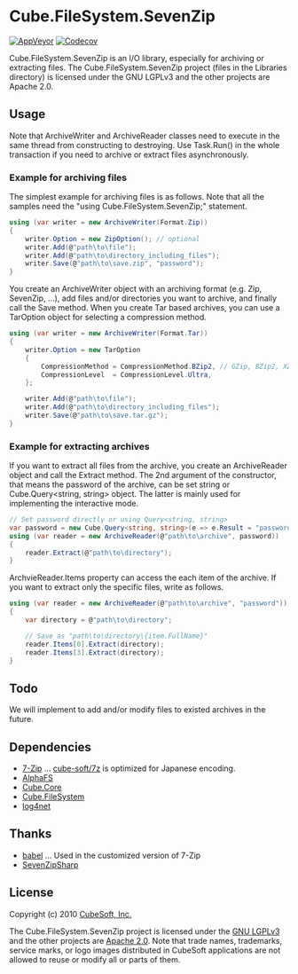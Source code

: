 Cube.FileSystem.SevenZip
====

[![AppVeyor](https://ci.appveyor.com/api/projects/status/jao7f754rlookxxe?svg=true)](https://ci.appveyor.com/project/clown/cube-filesystem-sevenzip)
[![Codecov](https://codecov.io/gh/cube-soft/Cube.FileSystem.SevenZip/branch/master/graph/badge.svg)](https://codecov.io/gh/cube-soft/Cube.FileSystem.SevenZip)

Cube.FileSystem.SevenZip is an I/O library, especially for archiving or extracting files.
The Cube.FileSystem.SevenZip project (files in the Libraries directory) is licensed under the GNU LGPLv3 and the other projects are Apache 2.0.

## Usage

Note that ArchiveWriter and ArchiveReader classes need to execute in the same thread from constructing to destroying.
Use Task.Run() in the whole transaction if you need to archive or extract files asynchronously.

### Example for archiving files

The simplest example for archiving files is as follows.
Note that all the samples need the "using Cube.FileSystem.SevenZip;" statement.

```cs
using (var writer = new ArchiveWriter(Format.Zip))
{
    writer.Option = new ZipOption(); // optional
    writer.Add(@"path\to\file");
    writer.Add(@"path\to\directory_including_files");
    writer.Save(@"path\to\save.zip", "password");
}
```

You create an ArchiveWriter object with an archiving format (e.g. Zip, SevenZip, ...), 
add files and/or directories you want to archive, and finally call the Save method.
When you create Tar based archives, you can use a TarOption object for selecting a compression method.

```cs
using (var writer = new ArchiveWriter(Format.Tar))
{
    writer.Option = new TarOption
    {
        CompressionMethod = CompressionMethod.BZip2, // GZip, BZip2, XZ or Copy
        CompressionLevel  = CompressionLevel.Ultra,
    };

    writer.Add(@"path\to\file");
    writer.Add(@"path\to\directory_including_files");
    writer.Save(@"path\to\save.tar.gz");
}
```

### Example for extracting archives

If you want to extract all files from the archive, you create an ArchiveReader object
and call the Extract method. The 2nd argument of the constructor, that means the
password of the archive, can be set string or Cube.Query<string, string> object.
The latter is mainly used for implementing the interactive mode.

```cs
// Set password directly or using Query<string, string>
var password = new Cube.Query<string, string>(e => e.Result = "password");
using (var reader = new ArchiveReader(@"path\to\archive", password))
{
    reader.Extract(@"path\to\directory");
}
```

ArchvieReader.Items property can access the each item of the archive.
If you want to extract only the specific files, write as follows.

```cs
using (var reader = new ArchiveReader(@"path\to\archive", "password"))
{
    var directory = @"path\to\directory";

    // Save as "path\to\directory\{item.FullName}"
    reader.Items[0].Extract(directory);
    reader.Items[3].Extract(directory);
}
```

## Todo

We will implement to add and/or modify files to existed archives in the future.

## Dependencies

* [7-Zip](http://www.7-zip.org/) ... [cube-soft/7z](https://github.com/cube-soft/7z) is optimized for Japanese encoding.
* [AlphaFS](http://alphafs.alphaleonis.com/)
* [Cube.Core](https://github.com/cube-soft/Cube.Core)
* [Cube.FileSystem](https://github.com/cube-soft/Cube.FileSystem)
* [log4net](https://logging.apache.org/log4net/)

## Thanks

* [babel](http://tricklib.com/cxx/ex/babel/) ... Used in the customized version of 7-Zip
* [SevenZipSharp](https://www.nuget.org/packages/SevenZipSharp/)

## License
 
Copyright (c) 2010 [CubeSoft, Inc.](http://www.cube-soft.jp/)

The Cube.FileSystem.SevenZip project is licensed under the [GNU LGPLv3](https://github.com/cube-soft/Cube.FileSystem.SevenZip/blob/master/Libraries/License.txt)
and the other projects are [Apache 2.0](https://github.com/cube-soft/Cube.FileSystem.SevenZip/blob/master/License.txt).
Note that trade names, trademarks, service marks, or logo images distributed in CubeSoft applications are not allowed to reuse or modify all or parts of them.